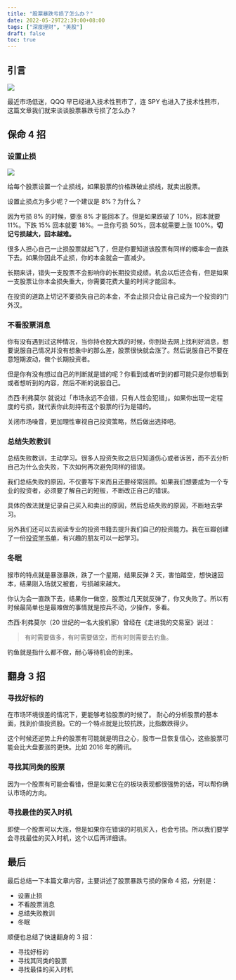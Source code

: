 ```yaml
---
title: "股票暴跌亏损了怎么办？"
date: 2022-05-29T22:39:00+08:00
tags: ["深度理财", "美股"]
draft: false
toc: true
---
```


## 引言

![](https://blog-1251237404.cos.ap-guangzhou.myqcloud.com/202205294jFqtE.jpg)

最近市场低迷，QQQ 早已经进入技术性熊市了，连 SPY 也进入了技术性熊市，这篇文章我们就来谈谈股票暴跌亏损了怎么办？

## 保命 4 招

### 设置止损

![](https://blog-1251237404.cos.ap-guangzhou.myqcloud.com/20220529LqIHu7.jpg)

给每个股票设置一个止损线，如果股票的价格跌破止损线，就卖出股票。

设置止损点为多少呢？一个建议是 8%？为什么？

因为亏损 8% 的时候，要涨 8% 才能回本了。但是如果跌破了 10%，回本就要 11%。下跌 15% 回本就要 18%。一旦你亏损 50%，回本就需要上涨 100%。**切记亏损越大，回本越难。**

<!--more-->

很多人担心自己一止损股票就起飞了，但是你要知道该股票有同样的概率会一直跌下去。如果你因此不止损，你的本金就会一直减少。

长期来讲，错失一支股票不会影响你的长期投资成绩。机会以后还会有，但是如果一支股票让你本金损失重大，你需要花费大量的时间才能回本。

在投资的道路上切记不要损失自己的本金，不会止损只会让自己成为一个投资的门外汉。


### 不看股票消息

你有没有遇到过这种情况，当你持仓股大跌的时候，你到处去网上找利好消息，想要说服自己情况并没有想象中的那么差，股票很快就会涨了。然后说服自己不要在意短期波动，做个长期投资者。

但是你有没有想过自己的判断就是错的呢？你看到或者听到的都可能只是你想看到或者想听到的内容，然后不断的说服自己。

杰西·利弗莫尔 就说过「市场永远不会错，只有人性会犯错」。如果你出现一定程度的亏损，就代表你此刻持有这个股票的行为是错的。

关闭市场噪音，更加理性审视自己投资策略，然后做出选择吧。

### 总结失败教训

总结失败教训，主动学习。很多人投资失败之后只知道伤心或者诉苦，而不去分析自己为什么会失败，下次如何再次避免同样的错误。

我们总结失败的原因，不仅要写下来而且还要经常回顾。如果我们想要成为一个专业的投资者，必须要了解自己的短板，不断改正自己的错误。

具体的做法就是记录自己买入和卖出的原因，然后总结失败的原因，不断地去学习。

另外我们还可以去阅读专业的投资书籍去提升我们自己的投资能力。我在豆瓣创建了一份[投资学书单](https://www.douban.com/doulist/150568533/)，有兴趣的朋友可以一起学习。

### 冬眠

猴市的特点就是暴涨暴跌，跌了一个星期，结果反弹 2 天，害怕踏空，想快速回本，结果刚入场就又被套，亏损越来越大。

你认为会一直跌下去，结果你一做空，股票过几天就反弹了，你又失败了。所以有时候最简单也是最难做的事情就是按兵不动，少操作，多看。

杰西·利弗莫尔（20 世纪的一名大投机家）曾经在《走进我的交易室》说过：

> 有时需要做多，有时需要做空，而有时则需要去钓鱼。

钓鱼就是指什么都不做，耐心等待机会的到来。

## 翻身 3 招

### 寻找好标的

在市场环境很差的情况下，更能够考验股票的时候了。 耐心的分析股票的基本面，找到价值投资股。它的一个特点就是比较抗跌，比指数跌得少。

这个时候还逆势上升的股票有可能就是明日之心，股市一旦恢复信心，这些股票可能会比大盘要涨的更快。比如 2016 年的腾讯。

### 寻找其同类的股票

因为一个股票有可能会看错，但是如果它在的板块表现都很强势的话，可以帮你确认市场的方向。

### 寻找最佳的买入时机

即使一个股票可以大涨，但是如果你在错误的时机买入，也会亏损。所以我们要学会寻找最佳的买入时机，这个以后再详细讲。

## 最后

最后总结一下本篇文章内容，主要讲述了股票暴跌亏损的保命 4 招，分别是：

- 设置止损
- 不看股票消息
- 总结失败教训
- 冬眠

顺便也总结了快速翻身的 3 招：

- 寻找好标的
- 寻找其同类的股票
- 寻找最佳的买入时机
